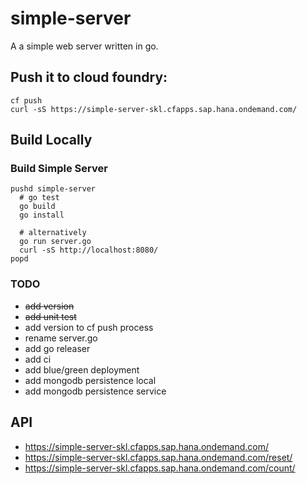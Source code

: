 # simple-server

A a simple web server written in go. 

## Push it to cloud foundry:

```
cf push
curl -sS https://simple-server-skl.cfapps.sap.hana.ondemand.com/
```

## Build Locally

### Build Simple Server

```
pushd simple-server
  # go test
  go build
  go install
  
  # alternatively
  go run server.go
  curl -sS http://localhost:8080/ 
popd
```

### TODO

- ~~add version~~
- ~~add unit test~~
- add version to cf push process
- rename server.go
- add go releaser
- add ci
- add blue/green deployment
- add mongodb persistence local
- add mongodb persistence service



## API

- https://simple-server-skl.cfapps.sap.hana.ondemand.com/
- https://simple-server-skl.cfapps.sap.hana.ondemand.com/reset/
- https://simple-server-skl.cfapps.sap.hana.ondemand.com/count/
